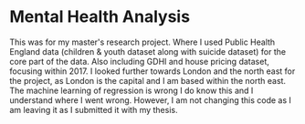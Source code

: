 # Mental Health Analysis

This was for my master's research project. Where I used Public Health England data (children & youth dataset along with suicide dataset) for the core part of the data.  Also including GDHI and house pricing dataset, focusing within 2017. I looked further towards London and the north east for the project, as London is the capital and I am based within the north east. The machine learning of regression is wrong I do know this and I understand where I went wrong. However, I am not changing this code as I am leaving it as I submitted it with my thesis. 
